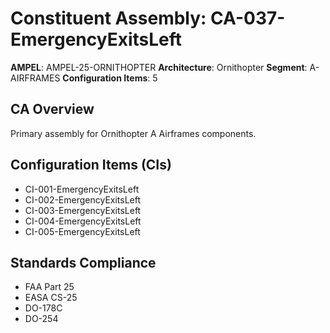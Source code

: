 # Constituent Assembly: CA-037-EmergencyExitsLeft

**AMPEL**: AMPEL-25-ORNITHOPTER
**Architecture**: Ornithopter
**Segment**: A-AIRFRAMES
**Configuration Items**: 5

## CA Overview
Primary assembly for Ornithopter A Airframes components.

## Configuration Items (CIs)
- CI-001-EmergencyExitsLeft
- CI-002-EmergencyExitsLeft
- CI-003-EmergencyExitsLeft
- CI-004-EmergencyExitsLeft
- CI-005-EmergencyExitsLeft

## Standards Compliance
- FAA Part 25
- EASA CS-25
- DO-178C
- DO-254
